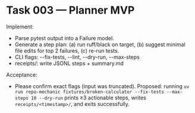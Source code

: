 # Task 003 — Planner MVP
Implement:
- Parse pytest output into a Failure model.
- Generate a step plan: (a) run ruff/black on target, (b) suggest minimal file edits for top 2 failures, (c) re-run tests.
- CLI flags: --fix-tests, --lint, --dry-run, --max-steps
- receipts/: write JSONL steps + summary.md

Acceptance:
- Please confirm exact flags (input was truncated). Proposed: running `uv run repo-mechanic fixtures/broken-calculator --fix-tests --max-steps 10 --dry-run` prints ≥3 actionable steps, writes `receipts/<timestamp>/`, and exits successfully.

